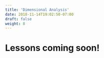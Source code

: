 ```yaml
---
title: 'Dimensional Analysis'
date: 2018-11-14T19:02:50-07:00
draft: false
weight: 8
---
```


# Lessons coming soon!